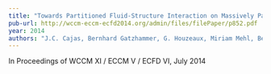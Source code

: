 ```yaml
---
title: "Towards Partitioned Fluid-Structure Interaction on Massively Parallel Systems"
pub-url: http://wccm-eccm-ecfd2014.org/admin/files/filePaper/p852.pdf
year: 2014
authors: "J.C. Cajas, Bernhard Gatzhammer, G. Houzeaux, Miriam Mehl, Benjamin Uekermann, M. Vazquez"
---
```

In Proceedings of WCCM XI / ECCM V / ECFD VI, July 2014

